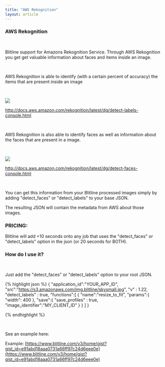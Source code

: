 ```yaml
---
title: "AWS Rekognition"
layout: article
---
```


### AWS Rekognition

<br/>

Blitline support for Amazons Rekognition Service. Through AWS Rekognition you get get valuable information about faces and items inside an image.

<br/>

AWS Rekognition is able to identify (with a certain percent of accuracy) the items that are present inside an image

<br/>

![](https://s3.amazonaws.com/img.blitline/rekognition/items.png)

http://docs.aws.amazon.com/rekognition/latest/dg/detect-labels-console.html

<br/>

AWS Rekognition is also able to identify faces as well as information about the faces that are present in a image.

<br/>

![](https://s3.amazonaws.com/img.blitline/rekognition/faces.png)

http://docs.aws.amazon.com/rekognition/latest/dg/detect-faces-console.html

<br/>

You can get this information from your Blitline processed images simply by adding "detect_faces" or "detect_labels" to your base JSON.

The resulting JSON will contain the metadata from AWS about those images.

### PRICING:

Blitline will add +10 seconds onto any job that uses the "detect_faces" or "detect_labels" option in the json (or 20 seconds for BOTH).

### How do I use it?

<br/>

Just add the "detect_faces" or "detect_labels" option to your root JSON.

{% highlight json %}
  {
      "application_id":"YOUR_APP_ID",
      "src":"https://s3.amazonaws.com/img.blitline/skysmall.jpg",
      "v" : 1.22,
      "detect_labels" : true,
      "functions":[
          {
              "name":"resize_to_fit",
              "params":{
                  "width": 400
              },
              "save":{
                  "save_profiles" : true,
                  "image_identifier":"MY_CLIENT_ID"
              }
          }
      ]
  }

{% endhighlight %}

<br/>

See an example here:

Example: [https://www.blitline.com/v3/home/gist?gist_id=e91abd18aaa0731a66ff97c24d6eee0e](https://www.blitline.com/v3/home/gist?gist_id=e91abd18aaa0731a66ff97c24d6eee0e)



